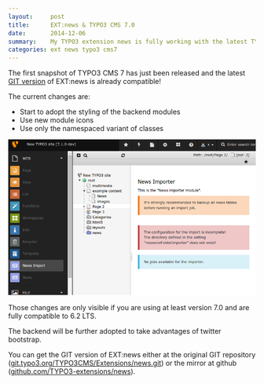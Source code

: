 ```yaml
---
layout:     post
title:      EXT:news & TYPO3 CMS 7.0
date:       2014-12-06
summary:    My TYPO3 extension news is fully working with the latest TYPO3 CMS 7.0!
categories: ext news typo3 cms7
---
```


The first snapshot of TYPO3 CMS 7 has just been released and the latest [GIT version](https://git.typo3.org/TYPO3CMS/Extensions/news.git) of EXT:news is already compatible!

The current changes are:

* Start to adopt the styling of the backend modules
* Use new module icons
* Use only the namespaced variant of classes

![Screenshot EXT:news backend](/assets/news-master.png)

Those changes are only visible if you are using at least version 7.0 and are fully compatible to 6.2 LTS. 

The backend will be further adopted to take advantages of twitter bootstrap.

You can get the GIT version of EXT:news either at the original GIT repository ([git.typo3.org/TYPO3CMS/Extensions/news.git](https://git.typo3.org/TYPO3CMS/Extensions/news.git)) or the mirror at github ([github.com/TYPO3-extensions/news](https://github.com/TYPO3-extensions/news)).